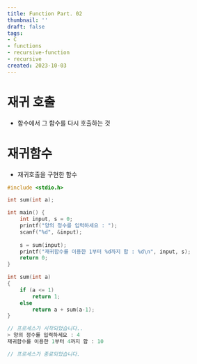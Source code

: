 ```yaml
---
title: Function Part. 02
thumbnail: ''
draft: false
tags:
- C
- functions
- recursive-function
- recursive
created: 2023-10-03
---
```


# 재귀 호출

* 함수에서 그 함수를 다시 호출하는 것

# 재귀함수

* 재귀호출을 구현한 함수

````c
#include <stdio.h>

int sum(int a);

int main() {
	int input, s = 0;
	printf("양의 정수를 입력하세요 : ");
	scanf("%d", &input);
	
	s = sum(input);
	printf("재귀함수를 이용한 1부터 %d까지 합 : %d\n", input, s);
	return 0;
}

int sum(int a)
{
	if (a <= 1)
		return 1;
	else
		return a + sum(a-1);
}

// 프로세스가 시작되었습니다..
> 양의 정수를 입력하세요 : 4
재귀함수를 이용한 1부터 4까지 합 : 10

// 프로세스가 종료되었습니다.
````
